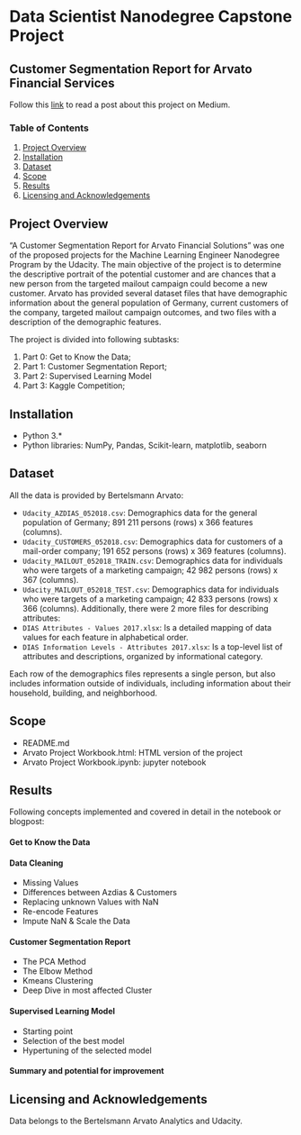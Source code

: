# Data Scientist Nanodegree Capstone Project
## Customer Segmentation Report for Arvato Financial Services

Follow this [link](https://chris-b.medium.com/customer-segmentation-report-for-arvato-financial-services-79f09ec1e02c) to read a post about this project on Medium.

### Table of Contents

1. [Project Overview](#overview)
2. [Installation](#installation)
2. [Dataset](#dataset)
3. [Scope](#scope)
3. [Results](#results)
4. [Licensing and Acknowledgements](#licensing)


## Project Overview<a name="overview"></a>
“A Customer Segmentation Report for Arvato Financial Solutions” was one of the proposed projects for the Machine Learning Engineer Nanodegree Program by the Udacity. The main objective of the project is to determine the descriptive portrait of the potential customer and are chances that a new person from the targeted mailout campaign could become a new customer.
Arvato has provided several dataset files that have demographic information about the general population of Germany, current customers of the company, targeted mailout campaign outcomes, and two files with a description of the demographic features.

The project is divided into following subtasks:
1.	Part 0: Get to Know the Data;
2.	Part 1: Customer Segmentation Report;
3.	Part 2: Supervised Learning Model
4.	Part 3: Kaggle Competition;

## Installation <a name="installation"></a>
- Python 3.*
- Python libraries: NumPy, Pandas, Scikit-learn, matplotlib, seaborn

## Dataset <a name="dataset"></a>
All the data is provided by Bertelsmann Arvato:
* `Udacity_AZDIAS_052018.csv`: Demographics data for the general population of Germany; 891 211 persons (rows) x 366 features (columns).
* `Udacity_CUSTOMERS_052018.csv`: Demographics data for customers of a mail-order company; 191 652 persons (rows) x 369 features (columns).
* `Udacity_MAILOUT_052018_TRAIN.csv`: Demographics data for individuals who were targets of a marketing campaign; 42 982 persons (rows) x 367 (columns).
* `Udacity_MAILOUT_052018_TEST.csv`: Demographics data for individuals who were targets of a marketing campaign; 42 833 persons (rows) x 366 (columns).
Additionally, there were 2 more files for describing attributes:
* `DIAS Attributes - Values 2017.xlsx`: Is a detailed mapping of data values for each feature in alphabetical order.
* `DIAS Information Levels - Attributes 2017.xlsx`: Is a top-level list of attributes and descriptions, organized by informational category.

Each row of the demographics files represents a single person, but also includes information outside of individuals, including information about their household, building, and neighborhood.


## Scope <a name="scope"></a>
- README.md
- Arvato Project Workbook.html: HTML version of the project
- Arvato Project Workbook.ipynb: jupyter notebook


## Results <a name="results"></a>
Following concepts implemented and covered in detail in the notebook or blogpost: 
#### Get to Know the Data
#### Data Cleaning
* Missing Values
* Differences between Azdias & Customers
* Replacing unknown Values with NaN
* Re-encode Features
* Impute NaN & Scale the Data
#### Customer Segmentation Report
* The PCA Method
* The Elbow Method
* Kmeans Clustering
* Deep Dive in most affected Cluster
#### Supervised Learning Model
* Starting point
* Selection of the best model
* Hypertuning of the selected model
#### Summary and potential for improvement


## Licensing and Acknowledgements<a name="licensing"></a>
Data belongs to the Bertelsmann Arvato Analytics and Udacity.
